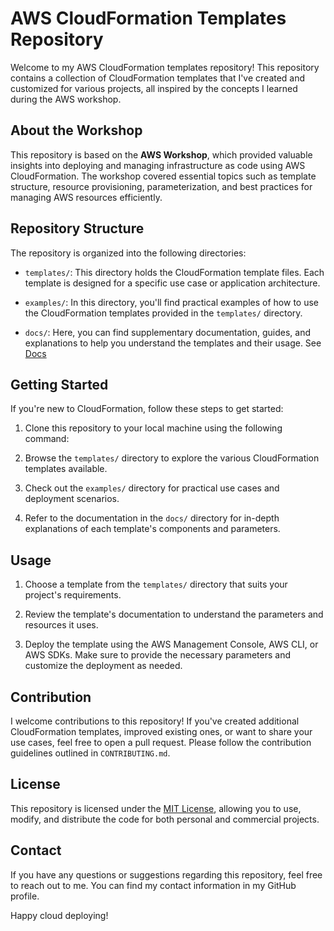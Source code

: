 # AWS CloudFormation Templates Repository

Welcome to my AWS CloudFormation templates repository! This repository contains a collection of CloudFormation templates that I've created and customized for various projects, all inspired by the concepts I learned during the AWS workshop.

## About the Workshop

This repository is based on the **AWS Workshop**, which provided valuable insights into deploying and managing infrastructure as code using AWS CloudFormation. The workshop covered essential topics such as template structure, resource provisioning, parameterization, and best practices for managing AWS resources efficiently.

## Repository Structure

The repository is organized into the following directories:

- `templates/`: This directory holds the CloudFormation template files. Each template is designed for a specific use case or application architecture.

- `examples/`: In this directory, you'll find practical examples of how to use the CloudFormation templates provided in the `templates/` directory.

- `docs/`: Here, you can find supplementary documentation, guides, and explanations to help you understand the templates and their usage. See [Docs](docs/DOCS.md)

## Getting Started

If you're new to CloudFormation, follow these steps to get started:

1. Clone this repository to your local machine using the following command:
2. Browse the `templates/` directory to explore the various CloudFormation templates available.

3. Check out the `examples/` directory for practical use cases and deployment scenarios.

4. Refer to the documentation in the `docs/` directory for in-depth explanations of each template's components and parameters.

## Usage

1. Choose a template from the `templates/` directory that suits your project's requirements.

2. Review the template's documentation to understand the parameters and resources it uses.

3. Deploy the template using the AWS Management Console, AWS CLI, or AWS SDKs. Make sure to provide the necessary parameters and customize the deployment as needed.

## Contribution

I welcome contributions to this repository! If you've created additional CloudFormation templates, improved existing ones, or want to share your use cases, feel free to open a pull request. Please follow the contribution guidelines outlined in `CONTRIBUTING.md`.

## License

This repository is licensed under the [MIT License](LICENSE), allowing you to use, modify, and distribute the code for both personal and commercial projects.

## Contact

If you have any questions or suggestions regarding this repository, feel free to reach out to me. You can find my contact information in my GitHub profile.

Happy cloud deploying!

   
